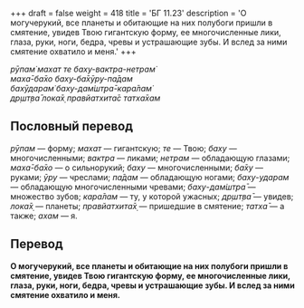 +++
draft = false
weight = 418
title = 'БГ 11.23'
description = 'О могучерукий, все планеты и обитающие на них полубоги пришли в смятение, увидев Твою гигантскую форму, ее многочисленные лики, глаза, руки, ноги, бедра, чревы и устрашающие зубы. И вслед за ними смятение охватило и меня.'
+++

_рӯпам̇ махат те баху-вактра-нетрам̇  
маха̄-ба̄хо баху-ба̄хӯру-па̄дам  
бахӯдарам̇ баху-дам̇шт̣ра̄-кара̄лам̇  
др̣шт̣ва̄ лока̄х̣ правйатхита̄с татха̄хам_

## Пословный перевод

_рӯпам_ — форму; _махат_ — гигантскую; _те_ — Твою; _баху_ — многочисленными; _вактра_ — ликами; _нетрам_ — обладающую глазами; _маха̄_\-_ба̄хо_ — о сильнорукий; _баху_ — многочисленными; _ба̄ху_ — руками; _ӯру_ — чреслами; _па̄дам_ — обладающую ногами; _баху_\-_ударам_ — обладающую многочисленными чревами; _баху_\-_дам̇шт̣ра̄_ — множество зубов; _кара̄лам_ — ту, у которой ужасных; _др̣шт̣ва̄_ — увидев; _лока̄х̣_ — планеты; _правйатхита̄х̣_ — пришедшие в смятение; _татха̄_ — а также; _ахам_ — я.

## Перевод

**О могучерукий, все планеты и обитающие на них полубоги пришли в смятение, увидев Твою гигантскую форму, ее многочисленные лики, глаза, руки, ноги, бедра, чревы и устрашающие зубы. И вслед за ними смятение охватило и меня.**

